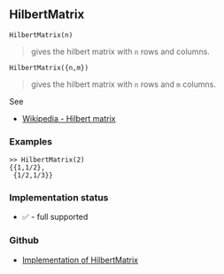 ## HilbertMatrix

```
HilbertMatrix(n)
```

> gives the hilbert matrix with `n` rows and columns. 

```
HilbertMatrix({n,m})
```

> gives the hilbert matrix with `n` rows and `m` columns. 

See
* [Wikipedia - Hilbert matrix](http://en.wikipedia.org/wiki/Hilbert_matrix) 

### Examples

```
>> HilbertMatrix(2)
{{1,1/2},
 {1/2,1/3}}
```






### Implementation status

* &#x2705; - full supported

### Github

* [Implementation of HilbertMatrix](https://github.com/axkr/symja_android_library/blob/master/symja_android_library/matheclipse-core/src/main/java/org/matheclipse/core/builtin/LinearAlgebra.java#L2630) 
